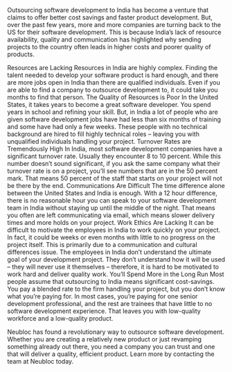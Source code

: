 Outsourcing software development to India has become a venture that claims to offer better cost savings and faster product development. But, over the past few years, more and more companies are turning back to the US for their software development. This is because India’s lack of resource availability, quality and communication has highlighted why sending projects to the country often leads in higher costs and poorer quality of products.

Resources are Lacking
Resources in India are highly complex. Finding the talent needed to develop your software product is hard enough, and there are more jobs open in India than there are qualified individuals. Even if you are able to find a company to outsource development to, it could take you months to find that person.
The Quality of Resources is Poor
In the United States, it takes years to become a great software developer. You spend years in school and refining your skill. But, in India a lot of people who are given software development jobs have had less than six months of training and some have had only a few weeks. These people with no technical background are hired to fill highly technical roles – leaving you with unqualified individuals handling your project.
Turnover Rates are Tremendously High
In India, most software development companies have a significant turnover rate. Usually they encounter 8 to 10 percent. While this number doesn’t sound significant, if you ask the same company what their turnover rate is on a project, you’ll see numbers that are in the 50 percent mark. That means 50 percent of the staff that starts on your project will not be there by the end.
Communications Are Difficult
The time difference alone between the United States and India is enough. With a 12 hour difference, there is no reasonable hour you can speak to your software development team in India without staying up until the middle of the night. That means you often are left communicating via email, which means slower delivery times and more holds on your project.
Work Ethics Are Lacking
It can be difficult to motivate the employees in India to work quickly on your project. In fact, it could be weeks or even months with little to no progress on the project itself. This is primarily due to a communication and cultural differences issue. The employees in India don’t understand the ultimate goal of your development project. They don’t understand how it will be used – they will never use it themselves – therefore, it is hard to be motivated to work hard and deliver quality work.
You’ll Spend More in the Long Run
Most people assume that outsourcing to India means significant cost-savings. You pay a blended rate to the firm handling your project, but you don’t know what you’re paying for. In most cases, you’re paying for one senior development professional, and the rest are trainees that have little to no software development experience. That leaves you with low-quality workforce and a low-quality product.

Neubloc has found a revolutionary way to outsource software development. Whether you are creating a relatively new product or just revamping something already out there, you need a company you can trust and one that will deliver a quality, efficient product. Learn more by contacting the team at Neubloc today.
